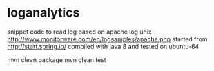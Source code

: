 # loganalytics
snippet code to read log based on apache log unix http://www.monitorware.com/en/logsamples/apache.php
started from http://start.spring.io/
compiled with java 8 and tested on ubuntu-64

mvn clean package
mvn clean test

